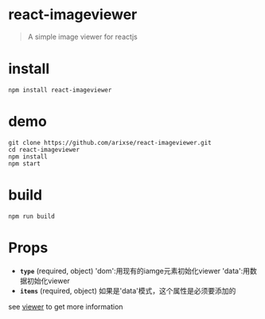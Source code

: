 # react-imageviewer

>A simple image viewer for reactjs
>>

# install
```
npm install react-imageviewer
```
# demo
```
git clone https://github.com/arixse/react-imageviewer.git
cd react-imageviewer
npm install
npm start
```
# build
```
npm run build
```
# Props
- **`type`** (required, object)
'dom':用现有的iamge元素初始化viewer
'data':用数据初始化viewer
- **`items`** (required, object)
如果是'data'模式，这个属性是必须要添加的

see [viewer](https://github.com/fengyuanchen/viewer) to get more information
